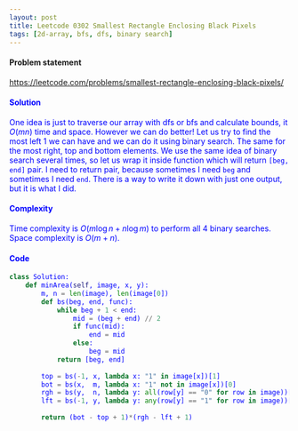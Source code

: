 ```yaml
---
layout: post
title: Leetcode 0302 Smallest Rectangle Enclosing Black Pixels
tags: [2d-array, bfs, dfs, binary search]
---
```


#### Problem statement

<a href="https://leetcode.com/problems/smallest-rectangle-enclosing-black-pixels/"> <font color = blue>https://leetcode.com/problems/smallest-rectangle-enclosing-black-pixels/

#### Solution
One idea is just to traverse our array with dfs or bfs and calculate bounds, it $O(mn)$ time and space. However we can do better! Let us try to find the most left $1$ we can have and we can do it using binary search. The same for the most right, top and bottom elements. We use the same idea of binary search several times, so let us wrap it inside function which will return `[beg, end]` pair. I need to return pair, because sometimes I need `beg` and sometimes I need `end`. There is a way to write it down with just one output, but it is what I did.

#### Complexity
Time complexity is $O(m\log n + n\log m)$ to perform all $4$ binary searches. Space complexity is $O(m + n)$.

#### Code
```python
class Solution:
    def minArea(self, image, x, y):
        m, n = len(image), len(image[0])
        def bs(beg, end, func):
            while beg + 1 < end:
                mid = (beg + end) // 2
                if func(mid):
                    end = mid
                else:
                    beg = mid
            return [beg, end]
        
        top = bs(-1, x, lambda x: "1" in image[x])[1]
        bot = bs(x,  m, lambda x: "1" not in image[x])[0]
        rgh = bs(y,  n, lambda y: all(row[y] == "0" for row in image))[0]
        lft = bs(-1, y, lambda y: any(row[y] == "1" for row in image))[1]
        
        return (bot - top + 1)*(rgh - lft + 1)
```
